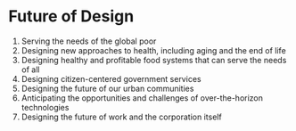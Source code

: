 # Future of Design

1. Serving the needs of the global poor
2. Designing new approaches to health, including aging and the end of life
3. Designing healthy and profitable food systems that can serve the needs of all
4. Designing citizen-centered government services
5. Designing the future of our urban communities
6. Anticipating the opportunities and challenges of over-the-horizon technologies
7. Designing the future of work and the corporation itself

